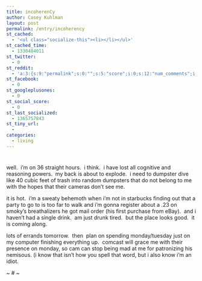 ```yaml
---
title: incoherenCy
author: Casey Kuhlman
layout: post
permalink: /entry/incoherency
st_cached:
  - '<ul class="socialize-this"><li></li></ul>'
st_cached_time:
  - 1330484011
st_twitter:
  - 0
st_reddit:
  - 'a:3:{s:9:"permalink";s:0:"";s:5:"score";i:0;s:12:"num_comments";i:0;}'
st_facebook:
  - 0
st_googleplusones:
  - 0
st_social_score:
  - 0
st_last_socialized:
  - 1365757843
st_tiny_url:
  - 
categories:
  - living
---
```

# 

well.  i’m on 36 straight hours.  i think.  i have lost all cognitive and reasoning powers.  my back is about to explode.  i need to dumpster dive like 40 cubic feet of trash into random dumpsters that do not belong to me with the hopes that their cameras don’t see me.  

it is hot.  i’m a sweaty behemoth when i’m not in starbucks finding out that a party to go to is too far to walk and i’m gonna register about a .23 on smoky’s breathalizers he got mail order (his first purchase from eBay).  and i haven’t had a single drink.  am just drunk tired.  but the place looks good.  it is coming along.

lots of errands tomorrow.  then  plan on spending monday/tuesday just on my computer finishing everything up.  comcast will grace me with their presence on monday, so cam can stop being mad at me for patronizing his nemisous. (i know that isn’t how you spell that word, but i also know i’m an idiot.

~ # ~